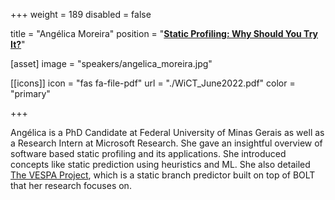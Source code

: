 +++
weight = 189
disabled = false

title = "Angélica Moreira"
position = "[**Static Profiling: Why Should You Try It?**](https://www.meetup.com/llvm_wict/events/286633180?utm_medium=referral&utm_campaign=share-btn_savedevents_share_modal&utm_source=link)"

[asset]
  image = "speakers/angelica_moreira.jpg"

[[icons]]
  icon = "fas fa-file-pdf"
  url = "./WiCT_June2022.pdf"
  color = "primary"

+++

Angélica is a PhD Candidate at Federal University of Minas Gerais as well as a Research Intern at Microsoft Research. She gave an insightful overview of software based static profiling and its applications. She introduced concepts like static prediction using heuristics and ML. She also detailed [The VESPA Project](https://dl.acm.org/doi/abs/10.1145/3485521), which is a static branch predictor built on top of BOLT that her research focuses on.
